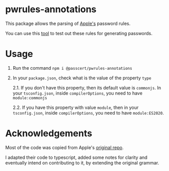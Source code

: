 # pwrules-annotations

This package allows the parsing of [Apple's](https://developer.apple.com/documentation/security/password_autofill/customizing_password_autofill_rules) password rules.

You can use this [tool](https://developer.apple.com/password-rules/) to test out these rules for generating passwords.


# Usage

1. Run the command `npm i @passcert/pwrules-annotations`

2. In your `package.json`, check what is the value of the property `type`

    2.1. If you don't have this property, then its default value is `commonjs`. In your `tsconfig.json`, inside `compilerOptions`, you need to have `module:commonjs`

    2.2. If you have this property with value `module`, then in your `tsconfig.json`, inside `compilerOptions`, you need to have `module:ES2020`.

# Acknowledgements

Most of the code was copied from Apple's [original repo](https://github.com/apple/password-manager-resources).

I adapted their code to typescript, added some notes for clarity and eventually intend on contributing to it, by extending the original grammar.
